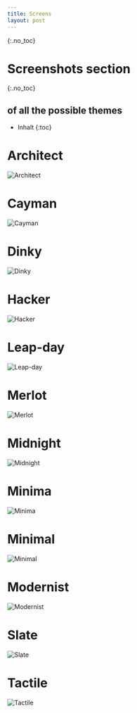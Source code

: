 ```yaml
---
title: Screens
layout: post
---
```

{:.no_toc}
# Screenshots section
{:.no_toc}
## of all the possible themes

* Inhalt
{:toc}

# Architect 
![Architect](./assets/images/Screenshots/Architect.jpg)
# Cayman 
![Cayman](./assets/images/Screenshots/Cayman.jpg)
# Dinky 
![Dinky](./assets/images/Screenshots/Dinky.jpg)
# Hacker 
![Hacker](./assets/images/Screenshots/Hacker.jpg)
# Leap-day 
![Leap-day](./assets/images/Screenshots/Leap-day.jpg)
# Merlot 
![Merlot](./assets/images/Screenshots/Merlot.jpg)
# Midnight 
![Midnight](./assets/images/Screenshots/Midnight.jpg)
# Minima 
![Minima](./assets/images/Screenshots/Minima.jpg)
# Minimal 
![Minimal](./assets/images/Screenshots/Minimal.jpg)
# Modernist 
![Modernist](./assets/images/Screenshots/Modernist.jpg)
# Slate 
![Slate](./assets/images/Screenshots/Slate.jpg)
# Tactile 
![Tactile](./assets/images/Screenshots/Tactile.jpg)

